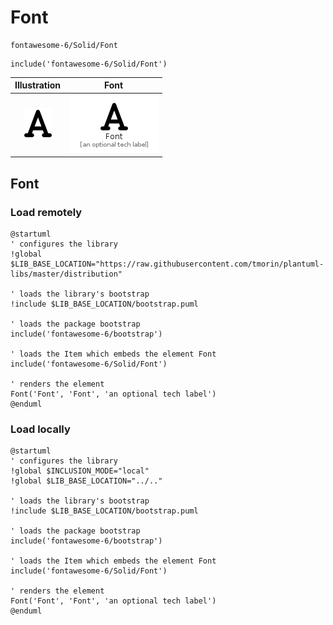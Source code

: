 # Font


```text
fontawesome-6/Solid/Font
```

```text
include('fontawesome-6/Solid/Font')
```



| Illustration | Font |
| :---: | :---: |
| ![illustration for Illustration](../../fontawesome-6/Solid/Font.png) | ![illustration for Font](../../fontawesome-6/Solid/Font.Local.png) |




## Font

### Load remotely
```plantuml
@startuml
' configures the library
!global $LIB_BASE_LOCATION="https://raw.githubusercontent.com/tmorin/plantuml-libs/master/distribution"

' loads the library's bootstrap
!include $LIB_BASE_LOCATION/bootstrap.puml

' loads the package bootstrap
include('fontawesome-6/bootstrap')

' loads the Item which embeds the element Font
include('fontawesome-6/Solid/Font')

' renders the element
Font('Font', 'Font', 'an optional tech label')
@enduml
```

### Load locally
```plantuml
@startuml
' configures the library
!global $INCLUSION_MODE="local"
!global $LIB_BASE_LOCATION="../.."

' loads the library's bootstrap
!include $LIB_BASE_LOCATION/bootstrap.puml

' loads the package bootstrap
include('fontawesome-6/bootstrap')

' loads the Item which embeds the element Font
include('fontawesome-6/Solid/Font')

' renders the element
Font('Font', 'Font', 'an optional tech label')
@enduml
```

